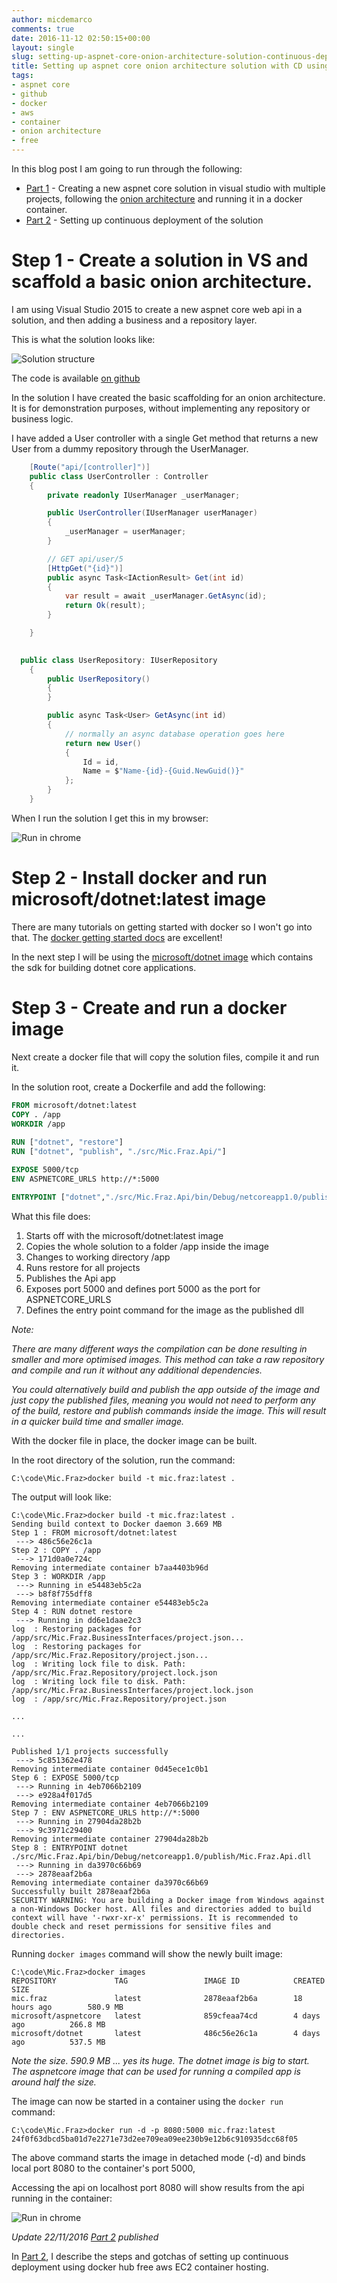 ```yaml
---
author: micdemarco
comments: true
date: 2016-11-12 02:50:15+00:00
layout: single
slug: setting-up-aspnet-core-onion-architecture-solution-continuous-deployment-docker-hub-free-aws-ec2-container-part-1
title: Setting up aspnet core onion architecture solution with CD using docker hub + free aws EC2 container - Part 1 
tags:
- aspnet core
- github
- docker
- aws
- container
- onion architecture
- free
---
```


In this blog post I am going to run through the following:

- [Part 1](/2016/11/12/setting-up-aspnet-core-onion-architecture-solution-continuous-deployment-docker-hub-free-aws-ec2-container-part-1/) - Creating a new aspnet core solution in visual studio with multiple projects, following the [onion architecture](https://rules.ssw.com.au/do-you-know-the-layers-of-the-onion-architecture)  and running it in a docker container.
- [Part 2](/2016/11/19/setting-up-aspnet-core-onion-architecture-solution-continuous-deployment-docker-hub-free-aws-ec2-container-part-2/) - Setting up continuous deployment of the solution 

# Step 1 - Create a solution in VS and scaffold a basic onion architecture.

I am using Visual Studio 2015 to create a new aspnet core web api in a solution, and then adding a business and a repository layer.

This is what the solution looks like:

![Solution structure](/assets/images/2016-11-13_15-42-11.png) 

The code is available [on github](https://github.com/micdemarco/Mic.Fraz)

In the solution I have created the basic scaffolding for an onion architecture.  It is for demonstration purposes, without implementing any repository or business logic.

I have added a User controller with a single Get method that returns a new User from a dummy repository through the UserManager.    

```csharp
    [Route("api/[controller]")]
    public class UserController : Controller
    {
        private readonly IUserManager _userManager;

        public UserController(IUserManager userManager)
        {
            _userManager = userManager;
        }

        // GET api/user/5
        [HttpGet("{id}")]
        public async Task<IActionResult> Get(int id)
        {
            var result = await _userManager.GetAsync(id);
            return Ok(result);
        }

    }
    
```

```csharp
  public class UserRepository: IUserRepository
    {
        public UserRepository()
        {
        }

        public async Task<User> GetAsync(int id)
        {          
            // normally an async database operation goes here  
            return new User()
            {
                Id = id,
                Name = $"Name-{id}-{Guid.NewGuid()}"
            };
        }
    }
```

When I run the solution I get this in my browser:

![Run in chrome](/assets/images/2016-11-13_15-42-12.png) 

# Step 2 - Install docker and run microsoft/dotnet:latest image

There are many tutorials on getting started with docker so I won't go into that.  The [docker getting started docs](https://docs.docker.com/engine/getstarted/) are excellent! 

In the next step I will be using the [microsoft/dotnet image](https://hub.docker.com/r/microsoft/dotnet/) which contains the sdk for building dotnet core applications.

# Step 3 - Create and run a docker image

Next create a docker file that will copy the solution files, compile it and run it.

In the solution root, create a Dockerfile and add the following:

```Dockerfile
FROM microsoft/dotnet:latest
COPY . /app
WORKDIR /app
 
RUN ["dotnet", "restore"]
RUN ["dotnet", "publish", "./src/Mic.Fraz.Api/"]

EXPOSE 5000/tcp
ENV ASPNETCORE_URLS http://*:5000

ENTRYPOINT ["dotnet","./src/Mic.Fraz.Api/bin/Debug/netcoreapp1.0/publish/Mic.Fraz.Api.dll"]
```

What this file does: 

1. Starts off with the microsoft/dotnet:latest image
2. Copies the whole solution to a folder /app inside the image
3. Changes to working directory /app
4. Runs restore for all projects 
5. Publishes the Api app
6. Exposes port 5000 and defines port 5000 as the port for ASPNETCORE_URLS
7. Defines the entry point command for the image as the published dll

*Note:*

*There are many different ways the compilation can be done resulting in smaller and more optimised images. This method can take a raw repository and compile and run it without any additional dependencies.*  

*You could alternatively build and publish the app outside of the image and just copy the published files, meaning you would not need to perform any of the build, restore and publish commands inside the image.  This will result in a quicker build time and smaller image.*

With the docker file in place, the docker image can be built.

In the root directory of the solution, run the command:

```
C:\code\Mic.Fraz>docker build -t mic.fraz:latest .
```

The output will look like:

```
C:\code\Mic.Fraz>docker build -t mic.fraz:latest .
Sending build context to Docker daemon 3.669 MB
Step 1 : FROM microsoft/dotnet:latest
 ---> 486c56e26c1a
Step 2 : COPY . /app
 ---> 171d0a0e724c
Removing intermediate container b7aa4403b96d
Step 3 : WORKDIR /app
 ---> Running in e54483eb5c2a
 ---> b8f8f755dff8
Removing intermediate container e54483eb5c2a
Step 4 : RUN dotnet restore
 ---> Running in dd6e1daae2c3
log  : Restoring packages for /app/src/Mic.Fraz.BusinessInterfaces/project.json...
log  : Restoring packages for /app/src/Mic.Fraz.Repository/project.json...
log  : Writing lock file to disk. Path: /app/src/Mic.Fraz.Repository/project.lock.json
log  : Writing lock file to disk. Path: /app/src/Mic.Fraz.BusinessInterfaces/project.lock.json
log  : /app/src/Mic.Fraz.Repository/project.json

...

...

Published 1/1 projects successfully
 ---> 5c851362e478
Removing intermediate container 0d45ece1c0b1
Step 6 : EXPOSE 5000/tcp
 ---> Running in 4eb7066b2109
 ---> e928a4f017d5
Removing intermediate container 4eb7066b2109
Step 7 : ENV ASPNETCORE_URLS http://*:5000
 ---> Running in 27904da28b2b
 ---> 9c3971c29400
Removing intermediate container 27904da28b2b
Step 8 : ENTRYPOINT dotnet ./src/Mic.Fraz.Api/bin/Debug/netcoreapp1.0/publish/Mic.Fraz.Api.dll
 ---> Running in da3970c66b69
 ---> 2878eaaf2b6a
Removing intermediate container da3970c66b69
Successfully built 2878eaaf2b6a
SECURITY WARNING: You are building a Docker image from Windows against a non-Windows Docker host. All files and directories added to build context will have '-rwxr-xr-x' permissions. It is recommended to double check and reset permissions for sensitive files and directories.

```

Running `docker images` command will show the newly built image:

```
C:\code\Mic.Fraz>docker images
REPOSITORY             TAG                 IMAGE ID            CREATED             SIZE
mic.fraz               latest              2878eaaf2b6a        18 hours ago        580.9 MB
microsoft/aspnetcore   latest              859cfeaa74cd        4 days ago          266.8 MB
microsoft/dotnet       latest              486c56e26c1a        4 days ago          537.5 MB
```

*Note the size.  590.9 MB ... yes its huge.  The dotnet image is big to start.  The aspnetcore image that can be used for running a compiled app is around half the size.* 

The image can now be started in a container using the `docker run` command:

```
C:\code\Mic.Fraz>docker run -d -p 8080:5000 mic.fraz:latest
24f0f63dbcd5ba01d7e2271e73d2ee709ea09ee230b9e12b6c910935dcc68f05
```

The above command starts the image in detached mode (-d) and binds local port 8080 to the container's port 5000, 

Accessing the api on localhost port 8080 will show results from the api running in the container: 

![Run in chrome](/assets/images/2016-11-13_15-42-13.png) 

*Update 22/11/2016 [Part 2](/2016/11/19/setting-up-aspnet-core-onion-architecture-solution-continuous-deployment-docker-hub-free-aws-ec2-container-part-2/) published*

In [Part 2](/2016/11/19/setting-up-aspnet-core-onion-architecture-solution-continuous-deployment-docker-hub-free-aws-ec2-container-part-2/), I describe the steps and gotchas of setting up continuous deployment using docker hub free aws EC2 container hosting.    

